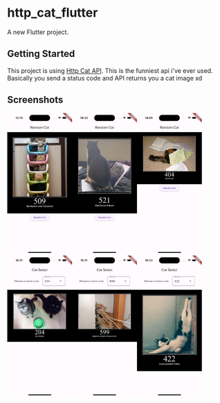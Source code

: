 # http_cat_flutter

A new Flutter project.

## Getting Started

This project is using [Http Cat API](https://http.cat). This is the funniest api i've ever used. Basically you send a status code and API returns you a cat image xd

## Screenshots

<img src="screenshots/cat_509.png" width="150" alt="509"><img src="screenshots/cat_521.png" width="150" alt="521"><img src="screenshots/cat_404.png" width="150" alt="404">
<br>
<img src="screenshots/cat_204.png" width="150" alt="204"><img src="screenshots/cat_599.png" width="150" alt="599"><img src="screenshots/cat_422.png" width="150" alt="422">
